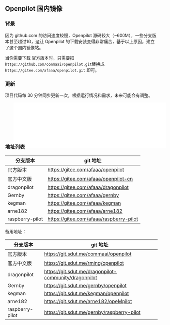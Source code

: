 ## Openpilot 国内镜像

### 背景

因为 github.com 的访问速度较慢，Openpilot 源码较大（~600M），一些分支版本甚至超过1G，这让 Openpilot 的下载安装变得非常痛苦，基于以上原因，建立了这个国内镜像站。

当你需要下载 官方版本时，只需要把  `https://github.com/commaai/openpilot.git`替换成  `https://gitee.com/afaaa/openpilot.git` 即可。

### 更新

项目代码每 30 分钟同步更新一次，根据运行情况和需求，未来可能会有调整。

<iframe src="/mirror_status.html" frameborder="no" border="0" marginwidth="0" marginheight="0" scrolling="no" allowtransparency="yes" style="width: 100%;border: none;margin-bottom: -40px;margin-left: 2em;"></iframe>

### 地址列表

分支版本|git 地址
-|-
官方版本|https://gitee.com/afaaa/openpilot
官方中文版|https://gitee.com/afaaa/openpilot-cn
dragonpilot|https://gitee.com/afaaa/dragonpilot
Gernby|https://gitee.com/afaaa/gernby
kegman|https://gitee.com/afaaa/kegman
arne182|https://gitee.com/afaaa/arne182
raspberry-pilot|https://gitee.com/afaaa/raspberry-pilot


备用地址：

分支版本|git 地址
-|-
官方版本|https://git.sdut.me/commaai/openpilot
官方中文版|https://git.sdut.me/rming/openpilot
dragonpilot|https://git.sdut.me/dragonpilot-community/dragonpilot
Gernby|https://git.sdut.me/gernby/openpilot
kegman|https://git.sdut.me/kegman/openpilot
arne182|https://git.sdut.me/arne182/opeMpilot
raspberry-pilot|https://git.sdut.me/gernby/raspberry-pilot
